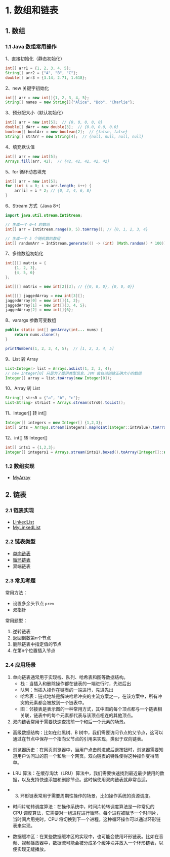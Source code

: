 # 1. 数组和链表

## 1. 数组

### 1.1 Java 数组常用操作

1、直接初始化（静态初始化）
```java
int[] arr1 = {1, 2, 3, 4, 5};
String[] arr2 = {"A", "B", "C"};
double[] arr3 = {3.14, 2.71, 1.618};
```

2、new 关键字初始化
```java
int[] arr = new int[]{1, 2, 3, 4, 5};
String[] names = new String[]{"Alice", "Bob", "Charlie"};
```

3、预分配大小（默认初始化）
```java
int[] arr = new int[5];  // {0, 0, 0, 0, 0}
double[] dArr = new double[3];  // {0.0, 0.0, 0.0}
boolean[] boolArr = new boolean[2];  // {false, false}
String[] strArr = new String[4];  // {null, null, null, null}
```

4、填充默认值
```java
int[] arr = new int[5];
Arrays.fill(arr, 42);  // {42, 42, 42, 42, 42}  
```

5、for 循环动态填充
```java
int[] arr = new int[5];
for (int i = 0; i < arr.length; i++) {
    arr[i] = i * 2; // {0, 2, 4, 6, 8}
}
```

6、Stream 方式（Java 8+）
```java
import java.util.stream.IntStream;

// 生成一个 0~4 的数组
int[] arr = IntStream.range(0, 5).toArray(); // {0, 1, 2, 3, 4}

// 生成一个 5 个随机数的数组
int[] randomArr = IntStream.generate(() -> (int) (Math.random() * 100)).limit(5).toArray();
```

7、多维数组初始化
```java
int[][] matrix = {
    {1, 2, 3},
    {4, 5, 6}
};

int[][] matrix = new int[2][3]; // {{0, 0, 0}, {0, 0, 0}}

int[][] jaggedArray = new int[3][];
jaggedArray[0] = new int[]{1, 2};
jaggedArray[1] = new int[]{3, 4, 5};
jaggedArray[2] = new int[]{6};
```

8、varargs 参数可变数组
```java
public static int[] genArray(int... nums) {
    return nums.clone();
}

printNumbers(1, 2, 3, 4, 5);  // [1, 2, 3, 4, 5]
```

9、List 转 Array
```java
List<Integer> list = Arrays.asList(1, 2, 3, 4);
// new Integer[0] 只是为了提供类型信息，JVM 会自动创建正确大小的数组
Integer[] array = list.toArray(new Integer[0]);
```

10、Array 转 List
```java
String[] strs0 = {"a", "b", "c"};
List<String> strList = Arrays.stream(strs0).toList();
```

11、Integer[] 转 int[]
```java
Integer[] integers = new Integer[] {1,2,3};
int[] ints = Arrays.stream(integers).mapToInt(Integer::intValue).toArray();
```

12、int[] 转 Integer[]
```java
int[] ints1 = {1,2,3};
Integer[] integers1 = Arrays.stream(ints1).boxed().toArray(Integer[]::new);
```

### 1.2 数组实现

- [MyArray](../core/array/MyArray.java)

## 2. 链表

### 2.1 链表实现

- [LinkedList](../core/linkedlist/LinkedList.java)
- [MyLinkedList](../core/linkedlist/MyLinkedList.java)

### 2.2 链表类型

- [单向链表](../core/linkedlist/MyLinkedList1.java)
- [循环链表](../core/linkedlist/CircularLinkedList.java)
- 双端链表

### 2.3 常见考题

常用方法：
- 设置多余头节点 `prev`
- 双指针

常用题型：
1. 逆转链表
2. 返回倒数第n个节点
3. 删除链表中指定值的节点
4. 在第n个位置插入节点

### 2.4 应用场景

1. 单向链表通常用于实现栈、队列、哈希表和图等数据结构。
   - 栈：当插入和删除操作都在链表的一端进行时，先进后出
   - 队列：当插入操作在链表的一端进行，先进先出
   - 哈希表：链式地址是解决哈希冲突的主流方案之一，在该方案中，所有冲突的元素都会被放到一个链表中。
   - 图：邻接表是表示图的一种常用方式，其中图的每个顶点都与一个链表相关联，链表中的每个元素都代表与该顶点相连的其他顶点。
2. 双向链表常用于需要快速查找前一个和后一个元素的场景。
- 高级数据结构：比如在红黑树、B 树中，我们需要访问节点的父节点，这可以通过在节点中保存一个指向父节点的引用来实现，类似于双向链表。
- 浏览器历史：在网页浏览器中，当用户点击前进或后退按钮时，浏览器需要知道用户访问过的前一个和后一个网页。双向链表的特性使得这种操作变得简单。
- LRU 算法：在缓存淘汰（LRU）算法中，我们需要快速找到最近最少使用的数据，以及支持快速添加和删除节点。这时候使用双向链表就非常合适。

- 3. 环形链表常用于需要周期性操作的场景，比如操作系统的资源调度。

- 时间片轮转调度算法：在操作系统中，时间片轮转调度算法是一种常见的 CPU 调度算法，它需要对一组进程进行循环。每个进程被赋予一个时间片，当时间片用完时，CPU 将切换到下一个进程。这种循环操作可以通过环形链表来实现。
- 数据缓冲区：在某些数据缓冲区的实现中，也可能会使用环形链表。比如在音频、视频播放器中，数据流可能会被分成多个缓冲块并放入一个环形链表，以便实现无缝播放。